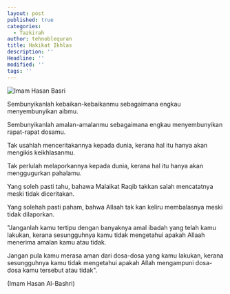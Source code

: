 ```yaml
---
layout: post
published: true
categories:
  - Tazkirah
author: tehnoblequran
title: Hakikat Ikhlas
description: ''
Headline: ''
modified: ''
tags: ''
---
```

![Imam Hasan Basri]({{site.baseurl}}/images/30440754_10155969693266999_4624978959388377088_n.jpg)

Sembunyikanlah kebaikan-kebaikanmu sebagaimana engkau menyembunyikan aibmu.

Sembunyikanlah amalan-amalanmu sebagaimana engkau menyembunyikan rapat-rapat dosamu.

Tak usahlah menceritakannya kepada dunia, kerana hal itu hanya akan mengikis keikhlasanmu.

Tak perlulah melaporkannya kepada dunia, kerana hal itu hanya akan menggugurkan pahalamu.

Yang soleh pasti tahu, bahawa Malaikat Raqib takkan salah mencatatnya meski tidak diceritakan.

Yang solehah pasti paham, bahwa Allaah tak kan keliru membalasnya meski tidak dilaporkan.

"Janganlah kamu tertipu dengan banyaknya amal ibadah yang telah kamu lakukan, kerana sesungguhnya kamu tidak mengetahui apakah Allaah menerima amalan kamu atau tidak.

Jangan pula kamu merasa aman dari dosa-dosa yang kamu lakukan, kerana sesungguhnya kamu tidak mengetahui apakah Allah mengampuni dosa-dosa kamu tersebut atau tidak".

(Imam Hasan Al-Bashri)